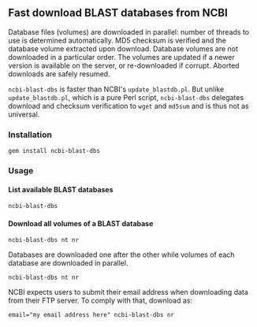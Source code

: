 ## Fast download BLAST databases from NCBI

Database files (volumes) are downloaded in parallel: number of threads to use
is determined automatically. MD5 checksum is verified and the database volume
extracted upon download.  Database volumes are not downloaded in a particular
order. The volumes are updated if a newer version is available on the server,
or re-downloaded if corrupt. Aborted downloads are safely resumed.

`ncbi-blast-dbs` is faster than NCBI's `update_blastdb.pl`. But unlike
`update_blastdb.pl`, which is a pure Perl script, `ncbi-blast-dbs` delegates
download and checksum verification to `wget` and `md5sum` and is thus not as
universal.

### Installation

    gem install ncbi-blast-dbs

### Usage

#### List available BLAST databases

    ncbi-blast-dbs

#### Download all volumes of a BLAST database

    ncbi-blast-dbs nt nr

Databases are downloaded one after the other while volumes of each database
are downloaded in parallel.

    ncbi-blast-dbs nt nr

NCBI expects users to submit their email address when downloading data from
their FTP server. To comply with that, download as:

    email="my email address here" ncbi-blast-dbs nr
